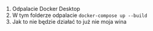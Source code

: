 1. Odpalacie Docker Desktop
2. W tym folderze odpalacie `docker-compose up --build`
3. Jak to nie będzie działać to już nie moja wina